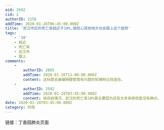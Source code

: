 ```yaml
---
aid: 2692
cid: 2
authorID: 2156
addTime: 2020-01-26T06:45:00.000Z
title: '武汉市区的死亡率趋近于10%,很担心其他地方也会跟上这个趋势'
tags:
    - '10'
    - 趋近
    - 死亡率
    - 武汉市
    - 跟上
comments:
    -
        authorID: 2805
        addTime: 2020-01-26T11:00:00.000Z
        content: 这标题去骗骗隔壁智商有问题的轮姨粉比较适合。
    -
        authorID: 2592
        addTime: 2020-01-28T03:45:00.000Z
        content: 按目前情况，武汉的死亡率10%是主要因为还有太多染病但是没有确诊。
date: 2020-01-28T03:45:00.000Z
category: 时政
---
```


链接：丁香园肺炎页面
